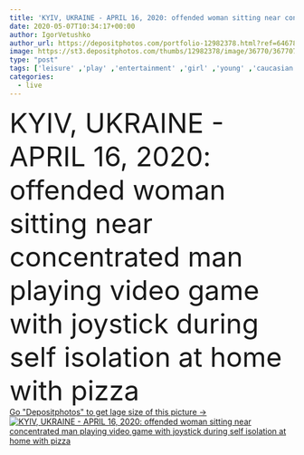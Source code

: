 ```yaml
---
title: 'KYIV, UKRAINE - APRIL 16, 2020: offended woman sitting near concentrated man playing video game with joystick during self isolation at home with pizza'
date: 2020-05-07T10:34:17+00:00
author: IgorVetushko
author_url: https://depositphotos.com/portfolio-12982378.html?ref=64678756
image: https://st3.depositphotos.com/thumbs/12982378/image/36770/367707846/api_thumb_450.jpg?forcejpeg=true
type: "post"
tags: ['leisure' ,'play' ,'entertainment' ,'girl' ,'young' ,'caucasian' ,'friendship' ,'man' ,'european' ,'technology' ,'home' ,'couple' ,'woman' ,'electronic' ,'emotional' ,'together' ,'indoors' ,'angry' ,'handsome' ,'sad' ,'joystick' ,'sofa' ,'upset' ,'offended' ,'irritated' ,'anger' ,'concentrated' ,'focused' ,'aggressive' ,'pizza' ,'quarrel' ,'boyfriend' ,'girlfriend' ,'gaming' ,'argument' ,'Gamepad' ,'quarantine' ,'Two People' ,'fast food' ,'Living Room' ,'junk food' ,'Relationship Difficulties' ,'Video Game' ,'bad mood' ,'food delivery' ,'self isolation' ]
categories: 
  - live
---
```

<div aling="center">
            <font size="60"> KYIV, UKRAINE - APRIL 16, 2020: offended woman sitting near concentrated man playing video game with joystick during self isolation at home with pizza</font>   
</div>
<div>
    <a href='https://st3.depositphotos.com/thumbs/12982378/image/36770/367707846/api_thumb_450.jpg?forcejpeg=true?ref=64678756' target=_blank > Go "Depositphotos" to get lage size of this picture ->
        <img href='https://st3.depositphotos.com/thumbs/12982378/image/36770/367707846/api_thumb_450.jpg?forcejpeg=true?ref=64678756' src='https://st3.depositphotos.com/12982378/36770/i/950/depositphotos_367707846-stock-photo-kyiv-ukraine-april-2020-offended.jpg?forcejpeg=true' alt='KYIV, UKRAINE - APRIL 16, 2020: offended woman sitting near concentrated man playing video game with joystick during self isolation at home with pizza' >
    </a>
</div>
